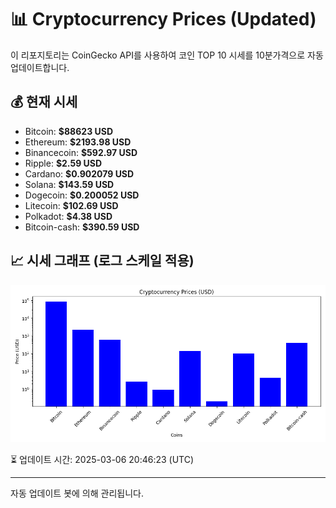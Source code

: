 
# 📊 Cryptocurrency Prices (Updated)

이 리포지토리는 CoinGecko API를 사용하여 코인 TOP 10 시세를 10분가격으로 자동 업데이트합니다.

## 💰 현재 시세
- Bitcoin: **$88623 USD**
- Ethereum: **$2193.98 USD**
- Binancecoin: **$592.97 USD**
- Ripple: **$2.59 USD**
- Cardano: **$0.902079 USD**
- Solana: **$143.59 USD**
- Dogecoin: **$0.200052 USD**
- Litecoin: **$102.69 USD**
- Polkadot: **$4.38 USD**
- Bitcoin-cash: **$390.59 USD**

## 📈 시세 그래프 (로그 스케일 적용)
![Crypto Prices](crypto_prices.png)

⏳ 업데이트 시간: 2025-03-06 20:46:23 (UTC)

---
자동 업데이트 봇에 의해 관리됩니다.
